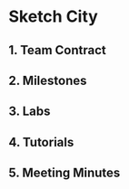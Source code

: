 # Sketch City
## 1. Team Contract
## 2. Milestones
## 3. Labs
## 4. Tutorials
## 5. Meeting Minutes

